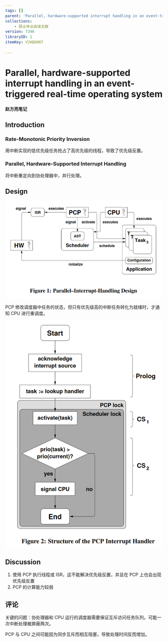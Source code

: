 ```yaml
---
tags: []
parent: 'Parallel, hardware-supported interrupt handling in an event-triggered real-time operating system'
collections:
    - 硕士毕业阅读文献
version: 7346
libraryID: 1
itemKey: VJHQGH6T

---
```

# Parallel, hardware-supported interrupt handling in an event-triggered real-time operating system

#### 赵方亮笔记

## Introduction

### Rate-Monotonic Priority Inversion

用中断实现的低优先级任务抢占了高优先级的线程，导致了优先级反置。

### Parallel, Hardware-Supported Interrupt Handling

将中断重定向到协处理器中，并行处理。

## Design

![\<img alt="" data-attachment-key="JLZ8UFGP" width="894" height="554" src="attachments/JLZ8UFGP.png" ztype="zimage">](attachments/JLZ8UFGP.png)

PCP 修改调度器中任务的状态，但只有优先级高的中断任务转化为就绪时，才通知 CPU 进行重调度。

![\<img alt="" data-attachment-key="DYE8KV39" width="782" height="1129" src="attachments/DYE8KV39.png" ztype="zimage">](attachments/DYE8KV39.png)

## Discussion

1.  使用 PCP 执行线程或 ISR，这不能解决优先级反置，并且在 PCP 上也会出现优先级反置
2.  PCP 的计算能力较弱

## 评论

关键的问题：协处理器和 CPU 运行的调度器需要保证互斥访问任务队列。可能一次中断处理被屏蔽两次。

PCP 与 CPU 之间可能因为同步互斥而相互阻塞，导致处理时间反而增加。
